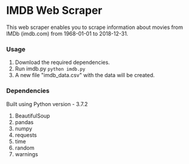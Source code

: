 # IMDB Web Scraper

This web scraper enables you to scrape information about movies  from IMDb (imdb.com) from 1968-01-01 to 2018-12-31.

### Usage
1. Download the required dependencies.
2. Run imdb.py
``` python imdb.py ```
3. A new file "imdb_data.csv" with the data will be created.

### Dependencies
Built using Python version - 3.7.2
1. BeautifulSoup
2. pandas
3. numpy
4. requests
5. time
6. random
7. warnings
